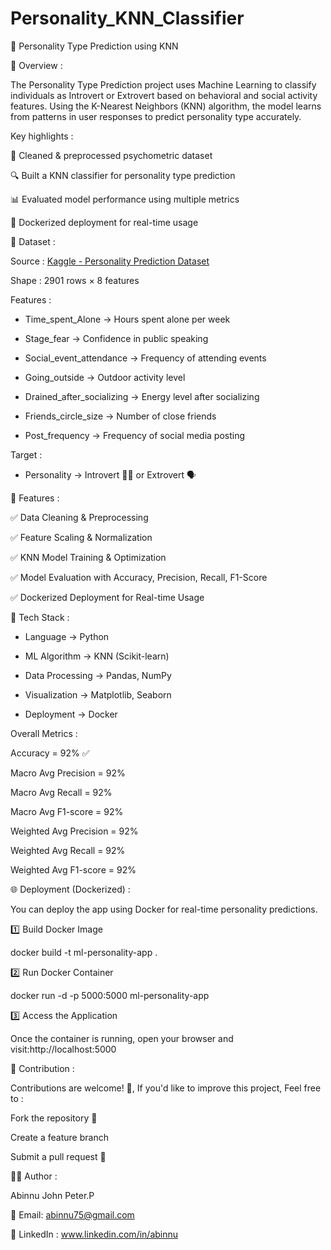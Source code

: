 # Personality_KNN_Classifier

🌿 Personality Type Prediction using KNN

📌 Overview :

The Personality Type Prediction project uses Machine Learning to classify individuals as Introvert or Extrovert based on behavioral and social activity features. Using the K-Nearest Neighbors (KNN) algorithm, the model learns from patterns in user responses to predict personality type accurately.


Key highlights :

🧹 Cleaned & preprocessed psychometric dataset

🔍 Built a KNN classifier for personality type prediction

📊 Evaluated model performance using multiple metrics

🐳 Dockerized deployment for real-time usage


📂 Dataset :

Source : [Kaggle - Personality Prediction Dataset](https://www.kaggle.com/datasets/xyz/personality-prediction)

Shape : 2901 rows × 8 features

Features :

  * Time_spent_Alone → Hours spent alone per week
  
  * Stage_fear → Confidence in public speaking
  
  * Social_event_attendance → Frequency of attending events
  
  * Going_outside → Outdoor activity level
  
  * Drained_after_socializing → Energy level after socializing
  
  * Friends_circle_size → Number of close friends
  
  * Post_frequency → Frequency of social media posting

Target :
  
  * Personality → Introvert 🧘‍♂️ or Extrovert 🗣️


🚀 Features :

✅ Data Cleaning & Preprocessing

✅ Feature Scaling & Normalization

✅ KNN Model Training & Optimization

✅ Model Evaluation with Accuracy, Precision, Recall, F1-Score

✅ Dockerized Deployment for Real-time Usage


🧠 Tech Stack :

* Language → Python 

* ML Algorithm → KNN (Scikit-learn)

* Data Processing → Pandas, NumPy

* Visualization → Matplotlib, Seaborn

* Deployment → Docker


Overall Metrics :

Accuracy = 92% ✅

Macro Avg Precision = 92%

Macro Avg Recall = 92%

Macro Avg F1-score = 92%

Weighted Avg Precision = 92%

Weighted Avg Recall = 92%

Weighted Avg F1-score = 92%


🌐 Deployment (Dockerized) :

You can deploy the app using Docker for real-time personality predictions.

1️⃣ Build Docker Image

docker build -t ml-personality-app .

2️⃣ Run Docker Container

docker run -d -p 5000:5000 ml-personality-app

3️⃣ Access the Application

Once the container is running, open your browser and visit:http://localhost:5000


🤝 Contribution :

Contributions are welcome! 🎉, If you'd like to improve this project, Feel free to :

Fork the repository 🍴

Create a feature branch

Submit a pull request 🚀


👨‍💻 Author :

Abinnu John Peter.P

📧 Email: abinnu75@gmail.com

🔗 LinkedIn : www.linkedin.com/in/abinnu
